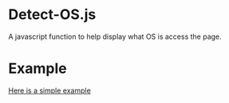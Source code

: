 # Detect-OS.js
A javascript function to help display what OS is access the page.

# Example
<a href="">Here is a simple example</a>
